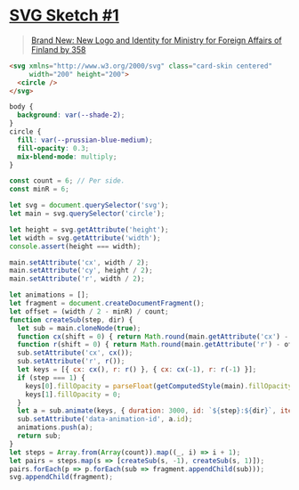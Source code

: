 # [SVG Sketch #1](https://codepen.io/hlfcoding/details/OvqxNZ)

> [Brand New: New Logo and Identity for Ministry for Foreign Affairs of Finland by 358](https://underconsideration.com/brandnew/archives/new_logo_and_identity_for_ministry_for_foreign_affairs_of_finland_by_358.php)

```html
<svg xmlns="http://www.w3.org/2000/svg" class="card-skin centered"
     width="200" height="200">
  <circle />
</svg>
```

```css
body {
  background: var(--shade-2);
}
circle {
  fill: var(--prussian-blue-medium);
  fill-opacity: 0.3;
  mix-blend-mode: multiply;
}
```

```js
const count = 6; // Per side.
const minR = 6;

let svg = document.querySelector('svg');
let main = svg.querySelector('circle');

let height = svg.getAttribute('height');
let width = svg.getAttribute('width');
console.assert(height === width);

main.setAttribute('cx', width / 2);
main.setAttribute('cy', height / 2);
main.setAttribute('r', width / 2);

let animations = [];
let fragment = document.createDocumentFragment();
let offset = (width / 2 - minR) / count;
function createSub(step, dir) {
  let sub = main.cloneNode(true);
  function cx(shift = 0) { return Math.round(main.getAttribute('cx') - offset * (step + shift) * dir); }
  function r(shift = 0) { return Math.round(main.getAttribute('r') - offset * (step + shift)); }
  sub.setAttribute('cx', cx());
  sub.setAttribute('r', r());
  let keys = [{ cx: cx(), r: r() }, { cx: cx(-1), r: r(-1) }];
  if (step === 1) {
    keys[0].fillOpacity = parseFloat(getComputedStyle(main).fillOpacity);
    keys[1].fillOpacity = 0;
  }
  let a = sub.animate(keys, { duration: 3000, id: `${step}:${dir}`, iterations: Infinity });
  sub.setAttribute('data-animation-id', a.id);
  animations.push(a);
  return sub;
}
let steps = Array.from(Array(count)).map((_, i) => i + 1);
let pairs = steps.map(s => [createSub(s, -1), createSub(s, 1)]);
pairs.forEach(p => p.forEach(sub => fragment.appendChild(sub)));
svg.appendChild(fragment);
```
